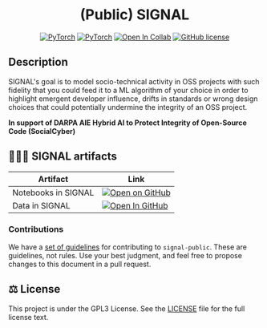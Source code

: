<div align="center">

# (Public) SIGNAL


<a href="https://www.python.org/"><img alt="PyTorch" src="https://img.shields.io/badge/python-3.7%20%7C%203.8%20%7C%203.9-blue"></a>
<a href="https://pytorch.org/get-started/locally/"><img alt="PyTorch" src="https://img.shields.io/badge/PyTorch-ee4c2c?logo=pytorch&logoColor=white"></a>
<a href="https://pytorchlightning.ai/"><img alt="Open In Collab" src="https://colab.research.google.com/assets/colab-badge.svg"></a>
<a href="https://github.com/SRI-CSL/signal-public/blob/main/LICENSE"><img alt="GitHub license" src="https://img.shields.io/badge/License-GPL%20v3-yellow.svg"></a>
</div>

## Description
SIGNAL's goal is to model socio-technical activity in OSS projects with such fidelity that you could feed it to a ML algorithm of your choice in order to highlight emergent developer influence, drifts in standards or wrong design choices that could potentially undermine the integrity of an OSS project.


**In support of DARPA AIE Hybrid AI to Protect Integrity of Open-Source Code (SocialCyber)**


## 🏋🏽‍♂️ SIGNAL artifacts

| Artifact    | Link |
|-------------|------|
| Notebooks in SIGNAL | [![Open on GitHub](https://img.shields.io/badge/Open%20in%20GitHub-%23121011.svg?logo=github&logoColor=white)](./colabs/) |
| Data in SIGNAL | [![Open In GitHub](https://img.shields.io/badge/Open%20in%20GitHub-%23121011.svg?logo=github&logoColor=white)](./data/) |


### Contributions

We have a [set of guidelines](CONTRIBUTING.md) for contributing to `signal-public`.  These are guidelines, not rules. Use your best judgment, and feel free
to propose  changes to this document in a pull request.


## ⚖️ License

This project is under the GPL3 License. See the [LICENSE](https://github.com/SRI-CSL/signal-public/blob/main/LICENSE) file for the full license text.


